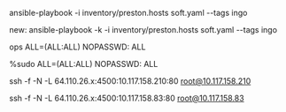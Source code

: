 ansible-playbook -i inventory/preston.hosts soft.yaml --tags ingo 

new: ansible-playbook -k -i inventory/preston.hosts soft.yaml --tags ingo 

ops     ALL=(ALL:ALL) NOPASSWD: ALL

%sudo     ALL=(ALL:ALL) NOPASSWD: ALL


ssh -f -N -L 64.110.26.x:4500:10.117.158.210:80 root@10.117.158.210

ssh -f -N -L 64.110.26.x:4500:10.117.158.83:80 root@10.117.158.83
